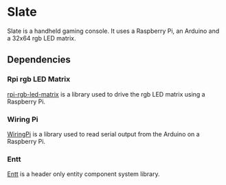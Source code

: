 # Slate

Slate is a handheld gaming console. It uses a Raspberry Pi, an Arduino and a 32x64 rgb LED matrix.

## Dependencies

### Rpi rgb LED Matrix

[rpi-rgb-led-matrix](https://github.com/hzeller/rpi-rgb-led-matrix) is a library used to drive the rgb LED matrix using
a Raspberry Pi.

### Wiring Pi

[WiringPi](https://github.com/WiringPi/WiringPi) is a library used to read serial output from the Arduino on a Raspberry
Pi.

### Entt

[Entt](https://github.com/skypjack/entt) is a header only entity component system library.
